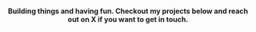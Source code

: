 <h4 align="center">Building things and having fun. Checkout my projects below and reach out on X if you want to get in touch.</h4>
